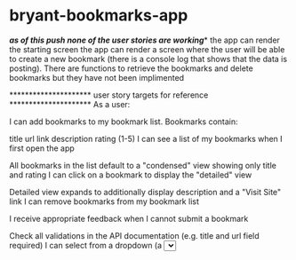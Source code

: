 # bryant-bookmarks-app

*****as of this push none of the user stories are working******
the app can render the starting screen
the app can render a screen where the user will be able to create a new bookmark
(there is a console log that shows that the data is posting).
There are functions to retrieve the bookmarks and delete bookmarks but they have not been implimented



********************* user story targets for reference *********************
As a user:

I can add bookmarks to my bookmark list. Bookmarks contain:

title
url link
description
rating (1-5)
I can see a list of my bookmarks when I first open the app

All bookmarks in the list default to a "condensed" view showing only title and rating
I can click on a bookmark to display the "detailed" view

Detailed view expands to additionally display description and a "Visit Site" link
I can remove bookmarks from my bookmark list

I receive appropriate feedback when I cannot submit a bookmark

Check all validations in the API documentation (e.g. title and url field required)
I can select from a dropdown (a <select> element) a "minimum rating" to filter the list by all bookmarks rated at or above the chosen selection
